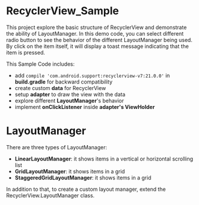 # RecyclerView_Sample

This project explore the basic structure of RecyclerView and demonstrate the ability of LayoutManager. 
In this demo code, you can select different radio button to see the behavior of the different LayoutManager being used.
By click on the item itself, it will display a toast message indicating that the item is pressed.

This Sample Code includes:

 -   add `compile 'com.android.support:recyclerview-v7:21.0.0'` in **build.gradle** for backward compatibility 
 -   create custom **data** for RecyclerView
 -   setup **adapter** to draw the view with the data
 -   explore different **LayoutManager**'s behavior
 -   implement **onClickListener** inside **adapter's ViewHolder**
 
 
LayoutManager
=============
There are three types of LayoutManager:

 -   **LinearLayoutManager**: it shows items in a vertical or horizontal scrolling list
 -   **GridLayoutManager**: it shows items in a grid
 -   **StaggeredGridLayoutManager**: it shows items in a grid
 
In addition to that, to create a custom layout manager, extend the RecyclerView.LayoutManager class.




